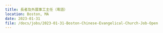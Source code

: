 ```yaml
---
title: 長者及外展事工主任（粵語）
location: Boston, MA
date: 2023-01-31
file: /docs/jobs/2023-01-31-Boston-Chinese-Evangelical-Church-Job-Open.pdf
---
```

